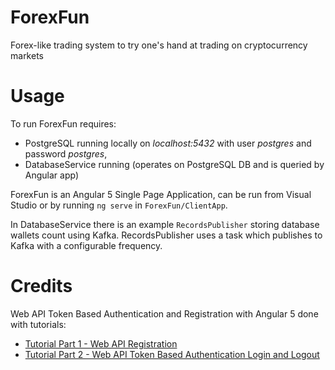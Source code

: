 # ForexFun
Forex-like trading system to try one's hand at trading on cryptocurrency markets

# Usage
To run ForexFun requires:
- PostgreSQL running locally on _localhost:5432_ with user _postgres_ and password _postgres_,
- DatabaseService running (operates on PostgreSQL DB and is queried by Angular app)

ForexFun is an Angular 5 Single Page Application, can be run from Visual Studio or by running `ng serve` in `ForexFun/ClientApp`.

In DatabaseService there is an example `RecordsPublisher` storing database wallets count using Kafka. RecordsPublisher uses a task which publishes to Kafka with a configurable frequency.

# Credits
Web API Token Based Authentication and Registration with Angular 5 done with tutorials:
- [Tutorial Part 1 - Web API Registration](http://www.dotnetmob.com/angular-5-tutorial/angular-5-user-registration-web-api/)
- [Tutorial Part 2 - Web API Token Based Authentication Login and Logout](http://www.dotnetmob.com/angular-5-tutorial/angular-5-login-and-logout-with-web-api-using-token-based-authentication/)

